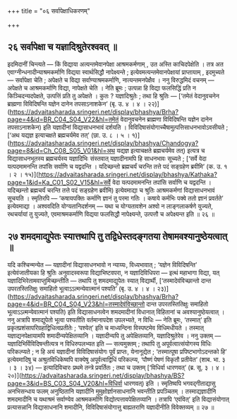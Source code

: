 +++
title = "०६ सर्वापेक्षाधिकरणम्"

+++

## २६ सर्वापेक्षा च यज्ञादिश्रुतेरश्ववत् ॥

इदमिदानीं चिन्त्यते — किं विद्याया अत्यन्तमेवानपेक्षा आश्रमकर्मणाम् , उत अस्ति काचिदपेक्षेति । तत्र अत एवाग्नीन्धनादीन्याश्रमकर्माणि विद्यया स्वार्थसिद्धौ नापेक्ष्यन्ते ; इत्येवमत्यन्तमेवानपेक्षायां प्राप्तायाम् , इदमुच्यते — सर्वापेक्षा चेति ; अपेक्षते च विद्या सर्वाण्याश्रमकर्माणि, नात्यन्तमनपेक्षैव । ननु विरुद्धमिदं वचनम् — अपेक्षते च आश्रमकर्माणि विद्या, नापेक्षते चेति । नेति ब्रूमः ; उत्पन्ना हि विद्या फलसिद्धिं प्रति न किञ्चिदन्यदपेक्षते, उत्पत्तिं प्रति तु अपेक्षते । कुतः ? यज्ञादिश्रुतेः ; तथा हि श्रुतिः — [‘तमेतं वेदानुवचनेन ब्राह्मणा विविदिषन्ति यज्ञेन दानेन तपसाऽनाशकेन’ (बृ. उ. ४ । ४ । २२)](https://advaitasharada.sringeri.net/display/bhashya/Brha?page=4&id=BR_C04_S04_V22&hl=तमेतं वेदानुवचनेन ब्राह्मणा विविदिषन्ति यज्ञेन दानेन तपसाऽनाशकेन) इति यज्ञादीनां विद्यासाधनभावं दर्शयति । विविदिषासंयोगाच्चैषामुत्पत्तिसाधनभावोऽवसीयते ; [‘अथ यद्यज्ञ इत्याचक्षते ब्रह्मचर्यमेव तत्’ (छा. उ. ८ । ५ । १)](https://advaitasharada.sringeri.net/display/bhashya/Chandogya?page=8&id=Ch_C08_S05_V01&hl=अथ यद्यज्ञ इत्याचक्षते ब्रह्मचर्यमेव तत्) इत्यत्र च विद्यासाधनभूतस्य ब्रह्मचर्यस्य यज्ञादिभिः संस्तवात् यज्ञादीनामपि हि साधनभावः सूच्यते ; [‘सर्वे वेदा यत्पदमामनन्ति तपांसि सर्वाणि च यद्वदन्ति । यदिच्छन्तो ब्रह्मचर्यं चरन्ति तत्ते पदं सङ्ग्रहेण ब्रवीमि’ (क. उ. १ । २ । १५)](https://advaitasharada.sringeri.net/display/bhashya/Kathaka?page=1&id=Ka_C01_S02_V15&hl=सर्वे वेदा यत्पदमामनन्ति तपांसि सर्वाणि च यद्वदन्ति । यदिच्छन्तो ब्रह्मचर्यं चरन्ति तत्ते पदं सङ्ग्रहेण ब्रवीमि) इत्येवमाद्या च श्रुतिः आश्रमकर्मणां विद्यासाधनभावं सूचयति । स्मृतिरपि — ‘कषायपक्तिः कर्माणि ज्ञानं तु परमा गतिः । कषाये कर्मभिः पक्वे ततो ज्ञानं प्रवर्तते’ इत्येवमाद्या । अश्ववदिति योग्यतानिदर्शनम् — यथा च योग्यतावशेन अश्वो न लाङ्गलाकर्षणे युज्यते, रथचर्यायां तु युज्यते, एवमाश्रमकर्माणि विद्यया फलसिद्धौ नापेक्ष्यन्ते, उत्पत्तौ च अपेक्ष्यन्त इति ॥ २६ ॥

## २७ शमदमाद्युपेतः स्यात्तथापि तु तद्विधेस्तदङ्गतया तेषामवश्यानुष्ठेयत्वात् ॥

यदि कश्चिन्मन्येत — यज्ञादीनां विद्यासाधनभावो न न्याय्यः, विध्यभावात् ; ‘यज्ञेन विविदिषन्ति’ इत्येवंजातीयका हि श्रुतिः अनुवादस्वरूपा विद्याभिष्टवपरा, न यज्ञादिविधिपरा — इत्थं महाभागा विद्या, यत् यज्ञादिभिरेतामवाप्तुमिच्छन्तीति — तथापि तु शमदमाद्युपेतः स्यात् विद्यार्थी, [‘तस्मादेवंविच्छान्तो दान्त उपरतस्तितिक्षुः समाहितो भूत्वाऽऽत्मन्येवात्मानं पश्यति’ (बृ. उ. ४ । ४ । २३)](https://advaitasharada.sringeri.net/display/bhashya/Brha?page=4&id=BR_C04_S04_V23&hl=तस्मादेवंविच्छान्तो दान्त उपरतस्तितिक्षुः समाहितो भूत्वाऽऽत्मन्येवात्मानं पश्यति) इति विद्यासाधनत्वेन शमदमादीनां विधानात् विहितानां च अवश्यानुष्ठेयत्वात् । ननु अत्रापि शमाद्युपेतो भूत्वा पश्यतीति वर्तमानापदेश उपलभ्यते, न विधिः — नेति ब्रूमः, ‘तस्मात्’ इति प्रकृतप्रशंसापरिग्रहाद्विधित्वप्रतीतेः ; ‘पश्येत्’ इति च माध्यन्दिना विस्पष्टमेव विधिमधीयते । तस्मात् यज्ञाद्यनपेक्षायामपि शमादीन्यपेक्षितव्यानि । यज्ञादीन्यपि तु अपेक्षितव्यानि, यज्ञादिश्रुतेरेव । ननु उक्तम् — यज्ञादिभिर्विविदिषन्तीत्यत्र न विधिरुपलभ्यत इति — सत्यमुक्तम् ; तथापि तु अपूर्वत्वात्संयोगस्य विधिः परिकल्प्यते ; न हि अयं यज्ञादीनां विविदिषासंयोगः पूर्वं प्राप्तः, येनानूद्येत ; ‘तस्मात्पूषा प्रपिष्टभागोऽदन्तको हि’ इत्येवमादिषु च अश्रुतविधिकेष्वपि वाक्येषु अपूर्वत्वाद्विधिं परिकल्प्य, ‘पौष्णं पेषणं विकृतौ प्रतीयेत’ (शाब. भा. ३ । ३ । ३४) — इत्यादिविचारः प्रथमे तन्त्रे प्रवर्तितः ; तथा च उक्तम् [‘विधिर्वा धारणवत्’ (ब्र. सू. ३ । ४ । २०)](https://advaitasharada.sringeri.net/display/bhashya/BS?page=3&id=BS_C03_S04_V20&hl=विधिर्वा धारणवत्) इति । स्मृतिष्वपि भगवद्गीताद्यासु अनभिसन्धाय फलम् अनुष्ठितानि यज्ञादीनि मुमुक्षोर्ज्ञानसाधनानि भवन्तीति प्रपञ्चितम् । तस्माद्यज्ञादीनि शमदमादीनि च यथाश्रमं सर्वाण्येव आश्रमकर्माणि विद्योत्पत्तावपेक्षितव्यानि । तत्रापि ‘एवंवित्’ इति विद्यासंयोगात् प्रत्यासन्नानि विद्यासाधनानि शमादीनि, विविदिषासंयोगात्तु बाह्यतराणि यज्ञादीनीति विवेक्तव्यम् ॥ २७ ॥
